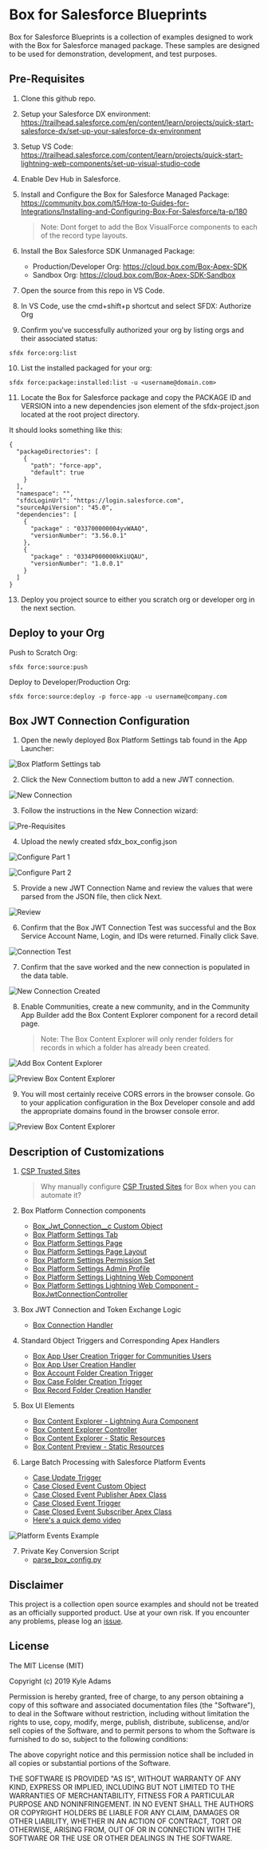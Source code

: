 # Box for Salesforce Blueprints
Box for Salesforce Blueprints is a collection of examples designed to work with the Box for Salesforce managed package. These samples are designed to be used for demonstration, development, and test purposes.

## Pre-Requisites

1. Clone this github repo.
2. Setup your Salesforce DX environment: https://trailhead.salesforce.com/en/content/learn/projects/quick-start-salesforce-dx/set-up-your-salesforce-dx-environment
3. Setup VS Code: https://trailhead.salesforce.com/content/learn/projects/quick-start-lightning-web-components/set-up-visual-studio-code
4. Enable Dev Hub in Salesforce.
5. Install and Configure the Box for Salesforce Managed Package: https://community.box.com/t5/How-to-Guides-for-Integrations/Installing-and-Configuring-Box-For-Salesforce/ta-p/180
    > Note: Dont forget to add the Box VisualForce components to each of the record type layouts.

6. Install the Box Salesforce SDK Unmanaged Package:
    
    * Production/Developer Org: https://cloud.box.com/Box-Apex-SDK
    * Sandbox Org: https://cloud.box.com/Box-Apex-SDK-Sandbox

7. Open the source from this repo in VS Code.
8. In VS Code, use the cmd+shift+p shortcut and select SFDX: Authorize Org
9. Confirm you've successfully authorized your org by listing orgs and their associated status:
```
sfdx force:org:list
```
10. List the installed packaged for your org:
```
sfdx force:package:installed:list -u <username@domain.com>
```
11. Locate the Box for Salesforce package and copy the PACKAGE ID and VERSION into a new dependencies json element of the sfdx-project.json located at the root project directory.

It should looks something like this:
```
{
  "packageDirectories": [
    {
      "path": "force-app",
      "default": true
    }
  ],
  "namespace": "",
  "sfdcLoginUrl": "https://login.salesforce.com",
  "sourceApiVersion": "45.0",
  "dependencies": [
    { 
      "package" : "033700000004yvWAAQ",
      "versionNumber": "3.56.0.1"
    },
    { 
      "package" : "0334P000000kKiUQAU",
      "versionNumber": "1.0.0.1"
    }
  ]
}
```
13. Deploy you project source to either you scratch org or developer org in the next section.

## Deploy to your Org
Push to Scratch Org:
```
sfdx force:source:push
```


Deploy to Developer/Production Org:
```
sfdx force:source:deploy -p force-app -u username@company.com
```

## Box JWT Connection Configuration
1. Open the newly deployed Box Platform Settings tab found in the App Launcher:

![Box Platform Settings tab](/images/1-add-tab.png)

2. Click the New Connectiom button to add a new JWT connection.

![New Connection](/images/2-new-connection.png)

3. Follow the instructions in the New Connection wizard:

![Pre-Requisites](/images/3-prereqs.png)

4. Upload the newly created sfdx_box_config.json

![Configure Part 1](/images/4a-configure.png)

![Configure Part 2](/images/4b-configure.png)

5. Provide a new JWT Connection Name and review the values that were parsed from the JSON file, then click Next.

![Review](/images/5-review.png)

6. Confirm that the Box JWT Connection Test was successful and the Box Service Account Name, Login, and IDs were returned. Finally click Save.

![Connection Test](/images/6-service-account-connection-test.png)

7. Confirm that the save worked and the new connection is populated in the data table.

![New Connection Created](/images/7-connection-created.png)

8. Enable Communities, create a new community, and in the Community App Builder add the Box Content Explorer component for a record detail page.
    > Note: The Box Content Explorer will only render folders for records in which a folder has already been created.

![Add Box Content Explorer](/images/8-app-builder-add.png)

![Preview Box Content Explorer](/images/9-app-builder-preview.png)

9. You will most certainly receive CORS errors in the browser console. Go to your application configuration in the Box Developer console and add the appropriate domains found in the browser console error.

![Preview Box Content Explorer](/images/10-box-cors-configuration.png)

## Description of Customizations
1. [CSP Trusted Sites](/force-app/main/default/cspTrustedSites)

    > Why manually configure [CSP Trusted Sites](https://help.salesforce.com/articleView?id=csp_trusted_sites.htm) for Box when you can automate it?

2. Box Platform Connection components
    
    * [Box_Jwt_Connection__c Custom Object](/force-app/main/default/objects/Box_Jwt_Connection__c)
    * [Box Platform Settings Tab](/force-app/main/default/tabs/BoxPlatformTab.tab-meta.xml)
    * [Box Platform Settings Page](/force-app/main/default/flexipage/BoxPlatformPage.flexipage-meta.xml)
    * [Box Platform Settings Page Layout](/force-app/main/default/layouts/Box_Jwt_Connection__c-Layout.layout-meta.xml)
    * [Box Platform Settings Permission Set](/force-app/main/default/permissionsets/BoxPlatform.permissionset-meta.xml)
    * [Box Platform Settings Admin Profile](/force-app/main/default/profiles/Admin.profile-meta.xml)
    * [Box Platform Settings Lightning Web Component](/force-app/main/default/lwc/boxPlatformSettings)
    * [Box Platform Settings Lightning Web Component - BoxJwtConnectionController](/force-app/main/default/classes/BoxJwtConnectionController.cls)
    
3. Box JWT Connection and Token Exchange Logic
    * [Box Connection Handler](/force-app/main/default/classes/BoxConnection.cls)

4. Standard Object Triggers and Corresponding Apex Handlers
    * [Box App User Creation Trigger for Communities Users](/force-app/main/default/triggers/AppUserCreation.trigger)
    * [Box App User Creation Handler](/force-app/main/default/classes/BoxAppUserHandler.cls)
    * [Box Account Folder Creation Trigger](/force-app/main/default/triggers/AccountFolderCreation.trigger)
    * [Box Case Folder Creation Trigger](/force-app/main/default/triggers/CaseTrigger.trigger#L5)
    * [Box Record Folder Creation Handler](/force-app/main/default/classes/BoxRecordFolderHandler.cls)

5. Box UI Elements
    * [Box Content Explorer - Lightning Aura Component](/force-app/main/default/aura/BoxContentExplorer)
    * [Box Content Explorer Controller](/force-app/main/default/classes/BoxContentExplorerController.cls)
    * [Box Content Explorer - Static Resources](/force-app/main/default/staticresources/explorer)
    * [Box Content Preview - Static Resources](/force-app/main/default/staticresources/preview)

6. Large Batch Processing with Salesforce Platform Events
    * [Case Update Trigger](/force-app/main/default/triggers/CaseTrigger.trigger#L9)
    * [Case Closed Event Custom Object](/force-app/main/default/objects/Case_Closed__e)
    * [Case Closed Event Publisher Apex Class](/force-app/main/default/classes/CaseClosedEventPublisher.cls)
    * [Case Closed Event Trigger](/force-app/main/default/triggers/CaseClosedEventTrigger.trigger)
    * [Case Closed Event Subscriber Apex Class](/force-app/main/default/classes/CaseClosedEventSubscriber.cls)
    * [Here's a quick demo video](https://cloud.box.com/s/pnazifgluovtx1exzuej8r2oebkr8fi3)

![Platform Events Example](/images/11-box-sfdc-platform-events.png)

7. Private Key Conversion Script
    * [parse_box_config.py](/scripts/parse_box_config.py)

## Disclaimer
This project is a collection open source examples and should not be treated as an officially supported product. Use at your own risk. If you encounter any problems, please log an [issue](https://github.com/kylefernandadams/box-for-salesforce-blueprints/issues).

## License
 
The MIT License (MIT)

Copyright (c) 2019 Kyle Adams

Permission is hereby granted, free of charge, to any person obtaining a copy of this software and associated documentation files (the "Software"), to deal in the Software without restriction, including without limitation the rights to use, copy, modify, merge, publish, distribute, sublicense, and/or sell copies of the Software, and to permit persons to whom the Software is furnished to do so, subject to the following conditions:

The above copyright notice and this permission notice shall be included in all copies or substantial portions of the Software.

THE SOFTWARE IS PROVIDED "AS IS", WITHOUT WARRANTY OF ANY KIND, EXPRESS OR IMPLIED, INCLUDING BUT NOT LIMITED TO THE WARRANTIES OF MERCHANTABILITY, FITNESS FOR A PARTICULAR PURPOSE AND NONINFRINGEMENT. IN NO EVENT SHALL THE AUTHORS OR COPYRIGHT HOLDERS BE LIABLE FOR ANY CLAIM, DAMAGES OR OTHER LIABILITY, WHETHER IN AN ACTION OF CONTRACT, TORT OR OTHERWISE, ARISING FROM, OUT OF OR IN CONNECTION WITH THE SOFTWARE OR THE USE OR OTHER DEALINGS IN THE SOFTWARE.
